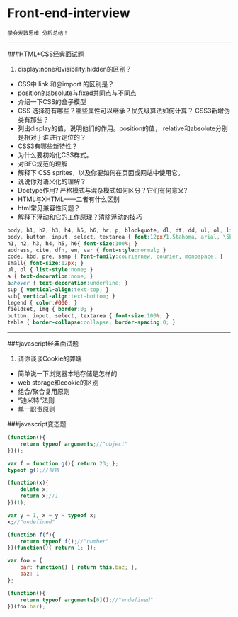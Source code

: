 # Front-end-interview
`学会发散思维 分析总结！`
***
###HTML+CSS经典面试题
1. display:none和visibility:hidden的区别？ 
* CSS中 link 和@import 的区别是？ 
* position的absolute与fixed共同点与不同点 
* 介绍一下CSS的盒子模型
* CSS 选择符有哪些？哪些属性可以继承？优先级算法如何计算？ CSS3新增伪类有那些？
* 列出display的值，说明他们的作用。position的值， relative和absolute分别是相对于谁进行定位的？ 
* CSS3有哪些新特性？ 
* 为什么要初始化CSS样式。
* 对BFC规范的理解
* 解释下 CSS sprites，以及你要如何在页面或网站中使用它。 
* 说说你对语义化的理解？ 
* Doctype作用? 严格模式与混杂模式如何区分？它们有何意义? 
* HTML与XHTML——二者有什么区别 
* html常见兼容性问题？ 
* 解释下浮动和它的工作原理？清除浮动的技巧 
```css
body, h1, h2, h3, h4, h5, h6, hr, p, blockquote, dl, dt, dd, ul, ol, li, pre, form, fieldset, legend, button, input, textarea, th, td { margin:0; padding:0; }
body, button, input, select, textarea { font:12px/1.5tahoma, arial, \5b8b\4f53; }
h1, h2, h3, h4, h5, h6{ font-size:100%; }
address, cite, dfn, em, var { font-style:normal; }
code, kbd, pre, samp { font-family:couriernew, courier, monospace; }
small{ font-size:12px; }
ul, ol { list-style:none; }
a { text-decoration:none; }
a:hover { text-decoration:underline; }
sup { vertical-align:text-top; }
sub{ vertical-align:text-bottom; }
legend { color:#000; }
fieldset, img { border:0; }
button, input, select, textarea { font-size:100%; }
table { border-collapse:collapse; border-spacing:0; } 
```
***

###javascript经典面试题
1. 请你谈谈Cookie的弊端
* 简单说一下浏览器本地存储是怎样的  
* web storage和cookie的区别 
* 组合/聚合复用原则
* “迪米特”法则
* 单一职责原则

###javascript变态题
```js
(function(){
    return typeof arguments;//"object"
})();
```
```js
var f = function g(){ return 23; };
typeof g();//报错
```
```js
(function(x){
    delete x;
    return x;//1
})(1);
```
```js
var y = 1, x = y = typeof x;
x;//"undefined"
```
```js
(function f(f){
    return typeof f();//"number"
})(function(){ return 1; });
```

```js
var foo = {
    bar: function() { return this.baz; },
    baz: 1
};

(function(){
    return typeof arguments[0]();//"undefined"
})(foo.bar);
```
